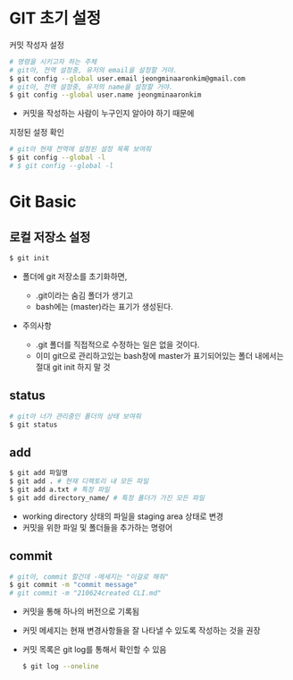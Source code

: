 # GIT 초기 설정

커밋 작성자 설정

```bash
# 명령을 시키고자 하는 주체
# git아, 전역 설정중, 유저의 email을 설정할 거야.
$ git config --global user.email jeongminaaronkim@gmail.com
# git아, 전역 설정중, 유저의 name을 설정할 거야.
$ git config --global user.name jeongminaaronkim
```

- 커밋을 작성하는 사람이 누구인지 알아야 하기 때문에



지정된 설정 확인

```bash
# git아 현재 전역에 설정된 설정 목록 보여줘
$ git config --global -l
# $ git config --global -l
```



# Git Basic

## 로컬 저장소 설정

```bash
$ git init
```

- 폴더에 git 저장소를 초기화하면,
  - .git이라는 숨김 폴더가 생기고
  - bash에는 (master)라는 표기가 생성된다.

- 주의사항
  - .git 폴더를 직접적으로 수정하는 일은 없을 것이다.
  - 이미 git으로 관리하고있는 bash창에 master가 표기되어있는 폴더 내에서는 절대 git init 하지 말 것



## status

```bash
# git아 너가 관리중인 폴더의 상태 보여줘
$ git status
```



## add

```bash
$ git add 파일명
$ git add . # 현재 디렉토리 내 모든 파일
$ git add a.txt # 특정 파일 
$ git add directory_name/ # 특정 폴더가 가진 모든 파일
```

- working directory 상태의 파일을 staging area 상태로 변경
- 커밋을 위한 파일 및 폴더들을 추가하는 명령어



## commit

```bash
# git아, commit 할건데 -메세지는 "이걸로 해줘"
$ git commit -m "commit message"
# git commit -m "210624created CLI.md"
```

- 커밋을 통해 하나의 버전으로 기록됨

- 커밋 메세지는 현재 변경사항들을 잘 나타낼 수 있도록 작성하는 것을 권장

- 커밋 목록은 git log를 통해서 확인할 수 있음

  ```bash
  $ git log --oneline
  ```

  

